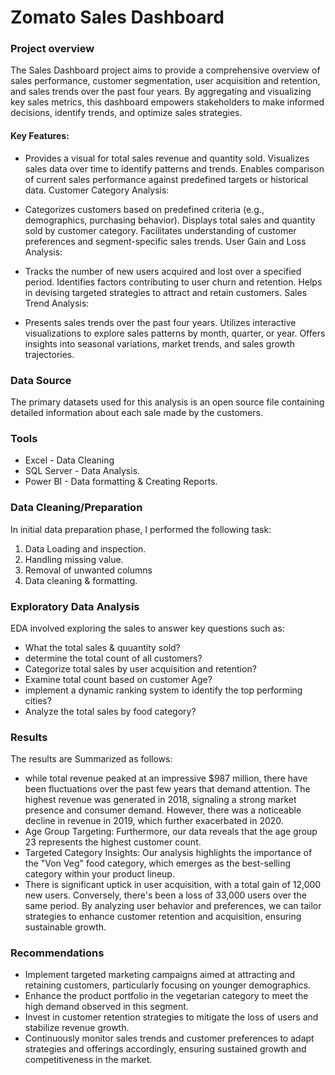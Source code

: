 # Zomato Sales Dashboard

 ### Project overview
The Sales Dashboard project aims to provide a comprehensive overview of sales performance, customer segmentation, user acquisition and retention, and sales trends over the past four years. By aggregating and visualizing key sales metrics, this dashboard empowers stakeholders to make informed decisions, identify trends, and optimize sales strategies.
 
 #### Key Features:
- Provides a visual for total sales revenue and quantity sold.
Visualizes sales data over time to identify patterns and trends.
Enables comparison of current sales performance against predefined targets or historical data.
Customer Category Analysis:

- Categorizes customers based on predefined criteria (e.g., demographics, purchasing behavior).
Displays total sales and quantity sold by customer category.
Facilitates understanding of customer preferences and segment-specific sales trends.
User Gain and Loss Analysis:

- Tracks the number of new users acquired and lost over a specified period.
Identifies factors contributing to user churn and retention.
Helps in devising targeted strategies to attract and retain customers.
Sales Trend Analysis:

- Presents sales trends over the past four years.
Utilizes interactive visualizations to explore sales patterns by month, quarter, or year.
Offers insights into seasonal variations, market trends, and sales growth trajectories.


 ### Data Source
  The primary datasets used for this analysis is an open source file containing detailed information about each 
  sale made by the customers.

 ### Tools
 - Excel - Data Cleaning 
 - SQL Server - Data Analysis.
 - Power BI - Data formatting & Creating Reports.

 ### Data Cleaning/Preparation
 In initial data preparation phase, I performed the following task:
 1. Data Loading and inspection.
 2. Handling missing value.
 3. Removal of unwanted columns 
 4. Data cleaning & formatting.

 ### Exploratory Data Analysis
 EDA involved exploring the sales to answer key questions such as:

 - What the total sales & quuantity sold?
 - determine the total count of all customers?
 - Categorize total sales by user acquisition and retention?
 - Examine total count based on customer Age?
 - implement a dynamic ranking system to identify the top performing cities?
 - Analyze the total sales by food category?


 ### Results

 The results are Summarized as follows:
 - while total revenue peaked at an impressive $987 million, there have been fluctuations over the past few years that demand attention. The highest revenue was generated in 2018, signaling a strong market presence and consumer demand. However, there was a noticeable decline in revenue in 2019, which further exacerbated in 2020.
 - Age Group Targeting: Furthermore, our data reveals that the age group 23 represents the highest customer count.
 - Targeted Category Insights: Our analysis highlights the importance of the "Von Veg" food category, which emerges as the best-selling category within your product lineup.
 - There is significant uptick in user acquisition, with a total gain of 12,000 new users. Conversely, there's been a loss of 33,000 users over the same period. By analyzing user behavior and preferences, we can tailor strategies to enhance customer retention and acquisition, ensuring sustainable growth.
 

 ### Recommendations

- Implement targeted marketing campaigns aimed at attracting and retaining customers, particularly focusing on younger demographics.
- Enhance the product portfolio in the vegetarian category to meet the high demand observed in this segment.
- Invest in customer retention strategies to mitigate the loss of users and stabilize revenue growth.
- Continuously monitor sales trends and customer preferences to adapt strategies and offerings accordingly, ensuring sustained growth and competitiveness in the market.

 
